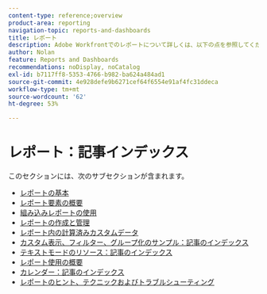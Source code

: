 ```yaml
---
content-type: reference;overview
product-area: reporting
navigation-topic: reports-and-dashboards
title: レポート
description: Adobe Workfrontでのレポートについて詳しくは、以下の点を参照してください。
author: Nolan
feature: Reports and Dashboards
recommendations: noDisplay, noCatalog
exl-id: b7117ff8-5353-4766-b982-ba624a484ad1
source-git-commit: 4e928defe9b6271cef64f6554e91af4fc31ddeca
workflow-type: tm+mt
source-wordcount: '62'
ht-degree: 53%

---
```


# レポート：記事インデックス

<!-- Audited: 1/2024 -->

このセクションには、次のサブセクションが含まれます。

* [レポートの基本](../../reports-and-dashboards/reports/reporting/reporting-basics.md)
* [レポート要素の概要](../../reports-and-dashboards/reports/reporting-elements/reporting-elements-overview.md)
* [組み込みレポートの使用](../../reports-and-dashboards/reports/using-built-in-reports/use-built-in-reports.md)
* [レポートの作成と管理](../../reports-and-dashboards/reports/creating-and-managing-reports/create-manage-reports.md)
* [レポート内の計算済みカスタムデータ](../../reports-and-dashboards/reports/calc-cstm-data-reports/calculated-custom-data-reports.md)
* [カスタム表示、フィルター、グループ化のサンプル：記事のインデックス](../../reports-and-dashboards/reports/custom-view-filter-grouping-samples/custom-view-filter-grouping-samples.md)
* [テキストモードのリソース：記事のインデックス](../../reports-and-dashboards/reports/text-mode/text-mode-resources.md)
* [レポート使用の概要](../../reports-and-dashboards/reports/report-usage/report-usage-overview.md)
* [カレンダー：記事のインデックス](../../reports-and-dashboards/reports/calendars/calendars.md)
* [レポートのヒント、テクニックおよびトラブルシューティング](../../reports-and-dashboards/reports/tips-tricks-and-troubleshooting/tips-troubleshooting-reports.md)
